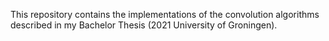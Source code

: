 This repository contains the implementations of the convolution algorithms described in my Bachelor Thesis (2021 University of Groningen).
